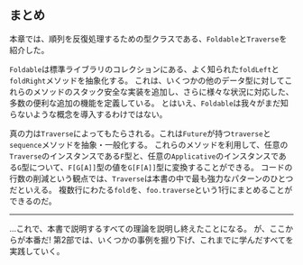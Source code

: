 ## まとめ

本章では、順列を反復処理するための型クラスである、`Foldable`と`Traverse`を紹介した。

`Foldable`は標準ライブラリのコレクションにある、よく知られた`foldLeft`と`foldRight`メソッドを抽象化する。
これは、いくつかの他のデータ型に対してこれらのメソッドのスタック安全な実装を追加し、さらに様々な状況に対応した、多数の便利な追加の機能を定義している。
とはいえ、`Foldable`は我々がまだ知らないような概念を導入するわけではない。

真の力は`Traverse`によってもたらされる。これは`Future`が持つ`traverse`と`sequence`メソッドを抽象・一般化する。
これらのメソッドを利用して、任意の`Traverse`のインスタンスである`F`型と、任意の`Applicative`のインスタンスである`G`型について、`F[G[A]]`型の値を`G[F[A]]`型に変換することができる。
コードの行数の削減という観点では、`Traverse`は本書の中で最も強力なパターンのひとつだといえる。
複数行にわたる`fold`を、`foo.traverse`という1行にまとめることができるのだ。

-----

...これで、本書で説明するすべての理論を説明し終えたことになる。
が、ここからが本番だ! 第2部では、いくつかの事例を掘り下げ、これまでに学んだすべてを実践していく。
